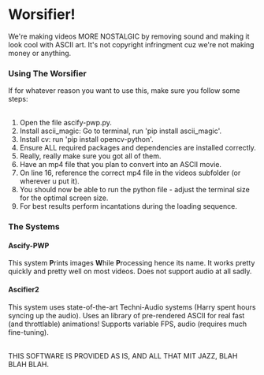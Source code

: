 <h1>Worsifier!</h1>
We're making videos MORE NOSTALGIC by removing sound and making it look cool with ASCII art. 
It's not copyright infringment cuz we're not making money or anything.

<h3>Using The Worsifier</h3>
If for whatever reason you want to use this, make sure you follow some steps:
<br><br>
<ol>
<li>Open the file ascify-pwp.py.</li>
<li>Install ascii_magic: Go to terminal, run 'pip install ascii_magic'.</li>
<li>Install cv: run 'pip install opencv-python'.</li>
<li>Ensure ALL required packages and dependencies are installed correctly.</li>
<li>Really, really make sure you got all of them.</li>
<li>Have an mp4 file that you plan to convert into an ASCII movie.</li>
<li>On line 16, reference the correct mp4 file in the videos subfolder (or wherever u put it).</li>
<li>You should now be able to run the python file - adjust the terminal size for the optimal screen size.</li>
<li>For best results perform incantations during the loading sequence.</li>

</ol>

<h3>The Systems</h3>
<h4>Ascify-PWP</h4>
This system <b>P</b>rints images <b>W</b>hile <b>P</b>rocessing hence its name. It works pretty quickly and pretty well on most videos. Does not support audio at all sadly.

<h4>Ascifier2</h4>
This system uses state-of-the-art Techni-Audio systems (Harry spent hours syncing up the audio). Uses an library of pre-rendered ASCII for real fast (and throttlable) animations! Supports variable FPS, audio (requires much fine-tuning).
<br>
<br>


THIS SOFTWARE IS PROVIDED AS IS, AND ALL THAT MIT JAZZ, BLAH BLAH BLAH.
